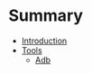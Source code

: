 # Summary

* [Introduction](README.md)
* [Tools](android/tools.md)
  * [Adb](android/tools/adb.md)


